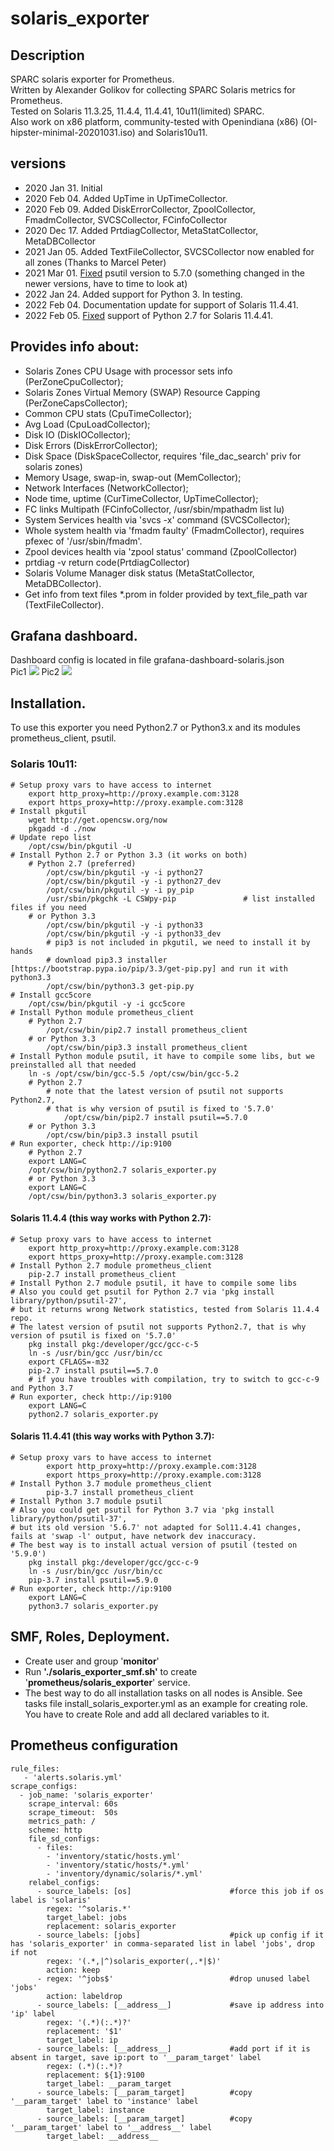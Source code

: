 # solaris_exporter

## Description
SPARC solaris exporter for Prometheus.   
Written by Alexander Golikov for collecting SPARC Solaris metrics for Prometheus.  
Tested on Solaris 11.3.25, 11.4.4, 11.4.41, 10u11(limited) SPARC.  
Also work on x86 platform, community-tested with Openindiana (x86) (OI-hipster-minimal-20201031.iso) and Solaris10u11. 

## versions
 - 2020 Jan 31. Initial  
 - 2020 Feb 04. Added UpTime in UpTimeCollector.  
 - 2020 Feb 09. Added DiskErrorCollector, ZpoolCollector, FmadmCollector, SVCSCollector, FCinfoCollector    
 - 2020 Dec 17. Added PrtdiagCollector, MetaStatCollector, MetaDBCollector
 - 2021 Jan 05. Added TextFileCollector, SVCSCollector now enabled for all zones (Thanks to Marcel Peter)
 - 2021 Mar 01. [Fixed](https://github.com/n27051538/solaris_exporter/issues/4) psutil version to 5.7.0 (something changed in the newer versions, have to time to look at)
 - 2022 Jan 24. Added support for Python 3. In testing.
 - 2022 Feb 04. Documentation update for support of Solaris 11.4.41.
 - 2022 Feb 05. [Fixed](https://github.com/n27051538/solaris_exporter/issues/7) support of Python 2.7 for Solaris 11.4.41.

## Provides info about:
  - Solaris Zones CPU Usage with processor sets info (PerZoneCpuCollector);
  - Solaris Zones Virtual Memory (SWAP) Resource Capping (PerZoneCapsCollector);
  - Common CPU stats (CpuTimeCollector);
  - Avg Load (CpuLoadCollector);
  - Disk IO (DiskIOCollector);
  - Disk Errors (DiskErrorCollector);
  - Disk Space (DiskSpaceCollector, requires 'file_dac_search' priv for solaris zones)
  - Memory Usage, swap-in, swap-out (MemCollector);
  - Network Interfaces (NetworkCollector);
  - Node time, uptime (CurTimeCollector, UpTimeCollector);
  - FC links Multipath (FCinfoCollector, /usr/sbin/mpathadm list lu)
  - System Services health via 'svcs -x' command (SVCSCollector);
  - Whole system health via 'fmadm faulty' (FmadmCollector), requires pfexec of '/usr/sbin/fmadm'.
  - Zpool devices health via 'zpool status' command (ZpoolCollector)
  - prtdiag -v return code(PrtdiagCollector)
  - Solaris Volume Manager disk status (MetaStatCollector, MetaDBCollector).
  - Get info from text files *.prom in folder provided by text_file_path var (TextFileCollector).

## Grafana dashboard.
Dashboard config is located in file grafana-dashboard-solaris.json  
Pic1
![](sol-exporter-graph1.jpg)
Pic2
![](sol-exporter-graph2.jpg)

## Installation. 
To use this exporter you need Python2.7 or Python3.x and its modules prometheus_client, psutil.
 
### Solaris 10u11:  
    # Setup proxy vars to have access to internet  
        export http_proxy=http://proxy.example.com:3128  
        export https_proxy=http://proxy.example.com:3128  
    # Install pkgutil  
        wget http://get.opencsw.org/now   
        pkgadd -d ./now   
    # Update repo list  
        /opt/csw/bin/pkgutil -U  
    # Install Python 2.7 or Python 3.3 (it works on both)  
        # Python 2.7 (preferred)  
            /opt/csw/bin/pkgutil -y -i python27  
            /opt/csw/bin/pkgutil -y -i python27_dev  
            /opt/csw/bin/pkgutil -y -i py_pip  
            /usr/sbin/pkgchk -L CSWpy-pip               # list installed files if you need  
        # or Python 3.3  
            /opt/csw/bin/pkgutil -y -i python33  
            /opt/csw/bin/pkgutil -y -i python33_dev  
            # pip3 is not included in pkgutil, we need to install it by hands  
            # download pip3.3 installer [https://bootstrap.pypa.io/pip/3.3/get-pip.py] and run it with python3.3  
            /opt/csw/bin/python3.3 get-pip.py  
    # Install gcc5core  
        /opt/csw/bin/pkgutil -y -i gcc5core  
    # Install Python module prometheus_client  
        # Python 2.7  
            /opt/csw/bin/pip2.7 install prometheus_client  
        # or Python 3.3  
            /opt/csw/bin/pip3.3 install prometheus_client  
    # Install Python module psutil, it have to compile some libs, but we preinstalled all that needed  
        ln -s /opt/csw/bin/gcc-5.5 /opt/csw/bin/gcc-5.2  
        # Python 2.7  
            # note that the latest version of psutil not supports Python2.7,  
            # that is why version of psutil is fixed to '5.7.0'  
                /opt/csw/bin/pip2.7 install psutil==5.7.0  
        # or Python 3.3  
            /opt/csw/bin/pip3.3 install psutil  
    # Run exporter, check http://ip:9100  
        # Python 2.7  
        export LANG=C  
        /opt/csw/bin/python2.7 solaris_exporter.py  
        # or Python 3.3  
        export LANG=C  
        /opt/csw/bin/python3.3 solaris_exporter.py  
 
 
#### Solaris 11.4.4 (this way works with Python 2.7):  
    # Setup proxy vars to have access to internet  
        export http_proxy=http://proxy.example.com:3128  
        export https_proxy=http://proxy.example.com:3128  
    # Install Python 2.7 module prometheus_client  
        pip-2.7 install prometheus_client  
    # Install Python 2.7 module psutil, it have to compile some libs  
    # Also you could get psutil for Python 2.7 via 'pkg install library/python/psutil-27',  
    # but it returns wrong Network statistics, tested from Solaris 11.4.4 repo.  
    # The latest version of psutil not supports Python2.7, that is why version of psutil is fixed on '5.7.0'  
        pkg install pkg:/developer/gcc/gcc-c-5  
        ln -s /usr/bin/gcc /usr/bin/cc  
        export CFLAGS=-m32  
        pip-2.7 install psutil==5.7.0  
        # if you have troubles with compilation, try to switch to gcc-c-9 and Python 3.7   
    # Run exporter, check http://ip:9100  
        export LANG=C  
        python2.7 solaris_exporter.py  
 
 
#### Solaris 11.4.41 (this way works with Python 3.7):  
    # Setup proxy vars to have access to internet  
            export http_proxy=http://proxy.example.com:3128  
            export https_proxy=http://proxy.example.com:3128  
    # Install Python 3.7 module prometheus_client  
            pip-3.7 install prometheus_client  
    # Install Python 3.7 module psutil  
    # Also you could get psutil for Python 3.7 via 'pkg install library/python/psutil-37',  
    # but its old version '5.6.7' not adapted for Sol11.4.41 changes, fails at 'swap -l' output, have network dev inaccuracy. 
    # The best way is to install actual version of psutil (tested on '5.9.0')   
        pkg install pkg:/developer/gcc/gcc-c-9  
        ln -s /usr/bin/gcc /usr/bin/cc  
        pip-3.7 install psutil==5.9.0  
    # Run exporter, check http://ip:9100  
        export LANG=C  
        python3.7 solaris_exporter.py  


## SMF, Roles, Deployment. 
 - Create user and group '**monitor**'
 - Run **'./solaris_exporter_smf.sh'** to create '**prometheus/solaris_exporter**' service.
 - The best way to do all installation tasks on all nodes is Ansible. See tasks file install_solaris_exporter.yml as an example for creating role. You have to create Role and add all declared variables to it.
 
 
## Prometheus configuration
    rule_files:
       - 'alerts.solaris.yml'
    scrape_configs:
      - job_name: 'solaris_exporter'
        scrape_interval: 60s
        scrape_timeout:  50s
        metrics_path: /
        scheme: http
        file_sd_configs:
          - files:
            - 'inventory/static/hosts.yml'
            - 'inventory/static/hosts/*.yml'
            - 'inventory/dynamic/solaris/*.yml'
        relabel_configs:
          - source_labels: [os]                      #force this job if os label is 'solaris'
            regex: '^solaris.*'
            target_label: jobs
            replacement: solaris_exporter
          - source_labels: [jobs]                    #pick up config if it has 'solaris_exporter' in comma-separated list in label 'jobs', drop if not
            regex: '(.*,|^)solaris_exporter(,.*|$)'
            action: keep
          - regex: '^jobs$'                          #drop unused label 'jobs'
            action: labeldrop
          - source_labels: [__address__]             #save ip address into 'ip' label
            regex: '(.*)(:.*)?'
            replacement: '$1'
            target_label: ip
          - source_labels: [__address__]             #add port if it is absent in target, save ip:port to '__param_target' label
            regex: (.*)(:.*)?
            replacement: ${1}:9100
            target_label: __param_target
          - source_labels: [__param_target]          #copy '__param_target' label to 'instance' label
            target_label: instance
          - source_labels: [__param_target]          #copy '__param_target' label to '__address__' label
            target_label: __address__

